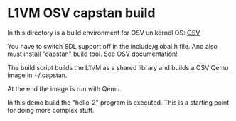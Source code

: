 L1VM OSV capstan build
======================
In this directory is a build environment for OSV unikernel OS:
[OSV](https://github.com/cloudius-systems/osv)

You have to switch SDL support off in the include/global.h file.
And also must install "capstan" build tool. See OSV documentation!

The build script builds the L1VM as a shared library and builds a OSV Qemu image
in ~/.capstan.

At the end the image is run with Qemu.

In this demo build the "hello-2" program is executed.
This is a starting point for doing more complex stuff.
